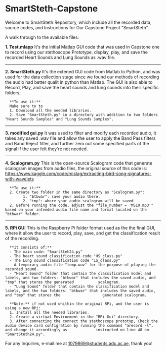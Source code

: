 # SmartSteth-Capstone

Welcome to SmartSteth Repository, which include all the recorded data, source codes, and Instructions for Our Capstone Project "SmartSteth".

A walk through to the available files:

**1. Test.mlapp**
      It's the initial Matlap GUI code that was used in Capstone one to record using our stethoscope Prototype, display, play, and save the recorded Heart Sounds and Lung          Sounds as .wav file.

____________________________

**2. SmartSteth.py**
      It's the extened GUI code from Matlab to Python, and was used for the data collection stage since we found our methods of recording the audio had better qualit in            python than Matlab. The GUI is also able to Record, Play, and save the heart sounds and lung sounds into their specific folders;

      **To use it:**
      Make sure to to 
      1. Download all the needed libraries.
      2. Save "SmartSteth.py" in a directory with addition to two folders "Heart Sounds Samples" and "Lung Sounds Samples".

____________________________

**3. modified gui.py**
      It was used to filter and modify each recorded audio, it takes any saved .wav file and allow the user to apply the Band Pass filters and Band Reject filter, and further zero out some specified parts of the signal if the user felt they're not needed.

____________________________

**4. Scalogram.py**
      This is the open-source Scalogram code that generate scalogram images from audio files, the original source of this code is:
      https://www.kaggle.com/code/mistag/extracting-bird-song-signatures-with-wavelets

      **To use it:**
      2. Create two folder in the same directory as "Scalogram.py":
            1. "btbwar": save your audio there.
            2. "tmp": where your audio scalogram will be saved
      2. Before running the code, adjust the "file_number = 'MS10.mp3'" based on your intended audio file name and format located on the "btbwar" folder.

____________________________

**5. RPi GUI**
      This is the Raspberry Pi folder format used as the the final GUI, where it allow the user to record, play, save, and get the classification result of the recording.

      **It consists of:**
      - The main code: "SmartSteh24.py"
      - The heart sound classification code "HS_class.py"
      - The Lung sound classification code "LS_class.py"
      - A temporary audio file "temp.wav" for the purpose of playing the recorded sound.
      - "Heart Sound" folder that contain the classification model and labels, and two folders: "btbwar" that includes the saved audio, and "tmp" that stores the generated           scalogram.
      - "Lung Sound" folder that contain the classification model and labels, and the two folders: "btbwar" that includes the saved audio, and "tmp" that stores the                   generated scalogram.
      
      **Note:** if not used whithin the original RPi, and the user is using a new RPi:
      1. Install all the needed libraries.
      2. Create a virtual Environment in the "RPi Gui" directory.
      3. After connecting the connect the stethoscope prototyp, Check the audio device card configration by running the command "arecord -l", and change it accordingly as             instructed on line 48 on "SmartSteth24.py". 

For any Inquiries, e-mail me at 1079869@students.adu.ac.ae, thank you! 

      
